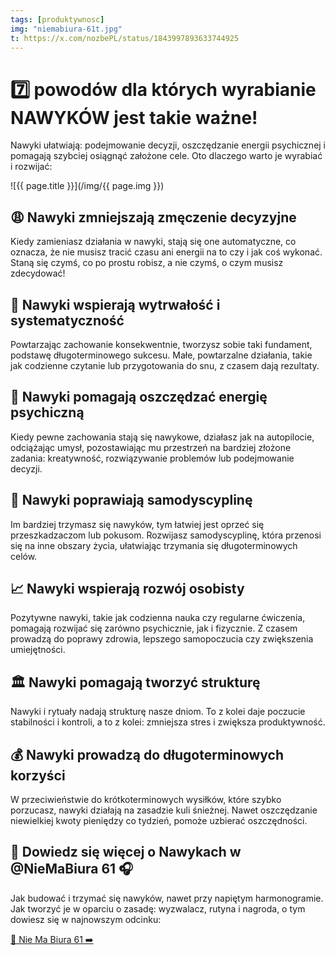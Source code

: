 ```yaml
---
tags: [produktywnosc]
img: "niemabiura-61t.jpg"
t: https://x.com/nozbePL/status/1843997893633744925
---
```


# 7️⃣ powodów dla których wyrabianie NAWYKÓW jest takie ważne!

Nawyki ułatwiają: podejmowanie decyzji, oszczędzanie energii psychicznej i pomagają szybciej osiągnąć założone cele. Oto dlaczego warto je wyrabiać i rozwijać:
<!--More-->

![{{ page.title }}](/img/{{ page.img }})
## 😩 Nawyki zmniejszają zmęczenie decyzyjne

Kiedy zamieniasz działania w nawyki, stają się one automatyczne, co oznacza, że ​​nie musisz tracić czasu ani energii na to czy i jak coś wykonać. Staną się czymś, co po prostu robisz, a nie czymś, o czym musisz zdecydować!

## 👣 Nawyki wspierają wytrwałość i systematyczność

Powtarzając zachowanie konsekwentnie, tworzysz sobie taki fundament, podstawę długoterminowego sukcesu. Małe, powtarzalne działania, takie jak codzienne czytanie lub przygotowania do snu, z czasem dają rezultaty.

## 🧠 Nawyki pomagają oszczędzać energię psychiczną

Kiedy pewne zachowania stają się nawykowe, działasz jak na autopilocie, odciążając umysł, pozostawiając mu przestrzeń na bardziej złożone zadania: kreatywność, rozwiązywanie problemów lub podejmowanie decyzji.

## 💪 Nawyki poprawiają samodyscyplinę

Im bardziej trzymasz się nawyków, tym łatwiej jest oprzeć się przeszkadzaczom lub pokusom. Rozwijasz samodyscyplinę, która przenosi się na inne obszary życia, ułatwiając trzymania się długoterminowych celów.

## 📈 Nawyki wspierają rozwój osobisty

Pozytywne nawyki, takie jak codzienna nauka czy regularne ćwiczenia, pomagają rozwijać się zarówno psychicznie, jak i fizycznie. Z czasem prowadzą do poprawy zdrowia, lepszego samopoczucia czy zwiększenia umiejętności.

## 🏛️ Nawyki pomagają tworzyć strukturę

Nawyki i rytuały nadają strukturę nasze dniom. To z kolei daje poczucie stabilności i kontroli, a to z kolei: zmniejsza stres i zwiększa produktywność.

## 💰 Nawyki prowadzą do długoterminowych korzyści

W przeciwieństwie do krótkoterminowych wysiłków, które szybko porzucasz, nawyki działają na zasadzie kuli śnieżnej. Nawet oszczędzanie niewielkiej kwoty pieniędzy co tydzień, pomoże uzbierać oszczędności.

## 🚀 Dowiedz się więcej o Nawykach w @NieMaBiura 61 🎧

Jak budować i trzymać się nawyków, nawet przy napiętym harmonogramie. Jak tworzyć je w oparciu o zasadę: wyzwalacz, rutyna i nagroda, o tym dowiesz się w najnowszym odcinku:

[🔗 Nie Ma Biura 61 ➡️](/pl/niemabiura-61/)


[n]: https://michael.gratis/nozbe_pl
[np]: https://michael.gratis/nozbepersonal_pl